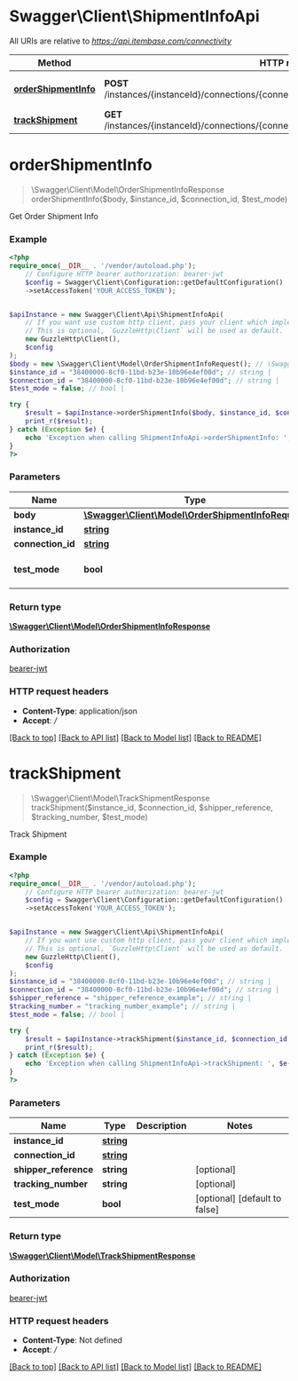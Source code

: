 # Swagger\Client\ShipmentInfoApi

All URIs are relative to *https://api.itembase.com/connectivity*

Method | HTTP request | Description
------------- | ------------- | -------------
[**orderShipmentInfo**](ShipmentInfoApi.md#ordershipmentinfo) | **POST** /instances/{instanceId}/connections/{connectionId}/shipping/api/v2/shipment/order/info | Get Order Shipment Info
[**trackShipment**](ShipmentInfoApi.md#trackshipment) | **GET** /instances/{instanceId}/connections/{connectionId}/shipping/api/v2/shipment/track | Track Shipment

# **orderShipmentInfo**
> \Swagger\Client\Model\OrderShipmentInfoResponse orderShipmentInfo($body, $instance_id, $connection_id, $test_mode)

Get Order Shipment Info

### Example
```php
<?php
require_once(__DIR__ . '/vendor/autoload.php');
    // Configure HTTP bearer authorization: bearer-jwt
    $config = Swagger\Client\Configuration::getDefaultConfiguration()
    ->setAccessToken('YOUR_ACCESS_TOKEN');


$apiInstance = new Swagger\Client\Api\ShipmentInfoApi(
    // If you want use custom http client, pass your client which implements `GuzzleHttp\ClientInterface`.
    // This is optional, `GuzzleHttp\Client` will be used as default.
    new GuzzleHttp\Client(),
    $config
);
$body = new \Swagger\Client\Model\OrderShipmentInfoRequest(); // \Swagger\Client\Model\OrderShipmentInfoRequest | 
$instance_id = "38400000-8cf0-11bd-b23e-10b96e4ef00d"; // string | 
$connection_id = "38400000-8cf0-11bd-b23e-10b96e4ef00d"; // string | 
$test_mode = false; // bool | 

try {
    $result = $apiInstance->orderShipmentInfo($body, $instance_id, $connection_id, $test_mode);
    print_r($result);
} catch (Exception $e) {
    echo 'Exception when calling ShipmentInfoApi->orderShipmentInfo: ', $e->getMessage(), PHP_EOL;
}
?>
```

### Parameters

Name | Type | Description  | Notes
------------- | ------------- | ------------- | -------------
 **body** | [**\Swagger\Client\Model\OrderShipmentInfoRequest**](../Model/OrderShipmentInfoRequest.md)|  |
 **instance_id** | [**string**](../Model/.md)|  |
 **connection_id** | [**string**](../Model/.md)|  |
 **test_mode** | **bool**|  | [optional] [default to false]

### Return type

[**\Swagger\Client\Model\OrderShipmentInfoResponse**](../Model/OrderShipmentInfoResponse.md)

### Authorization

[bearer-jwt](../../README.md#bearer-jwt)

### HTTP request headers

 - **Content-Type**: application/json
 - **Accept**: */*

[[Back to top]](#) [[Back to API list]](../../README.md#documentation-for-api-endpoints) [[Back to Model list]](../../README.md#documentation-for-models) [[Back to README]](../../README.md)

# **trackShipment**
> \Swagger\Client\Model\TrackShipmentResponse trackShipment($instance_id, $connection_id, $shipper_reference, $tracking_number, $test_mode)

Track Shipment

### Example
```php
<?php
require_once(__DIR__ . '/vendor/autoload.php');
    // Configure HTTP bearer authorization: bearer-jwt
    $config = Swagger\Client\Configuration::getDefaultConfiguration()
    ->setAccessToken('YOUR_ACCESS_TOKEN');


$apiInstance = new Swagger\Client\Api\ShipmentInfoApi(
    // If you want use custom http client, pass your client which implements `GuzzleHttp\ClientInterface`.
    // This is optional, `GuzzleHttp\Client` will be used as default.
    new GuzzleHttp\Client(),
    $config
);
$instance_id = "38400000-8cf0-11bd-b23e-10b96e4ef00d"; // string | 
$connection_id = "38400000-8cf0-11bd-b23e-10b96e4ef00d"; // string | 
$shipper_reference = "shipper_reference_example"; // string | 
$tracking_number = "tracking_number_example"; // string | 
$test_mode = false; // bool | 

try {
    $result = $apiInstance->trackShipment($instance_id, $connection_id, $shipper_reference, $tracking_number, $test_mode);
    print_r($result);
} catch (Exception $e) {
    echo 'Exception when calling ShipmentInfoApi->trackShipment: ', $e->getMessage(), PHP_EOL;
}
?>
```

### Parameters

Name | Type | Description  | Notes
------------- | ------------- | ------------- | -------------
 **instance_id** | [**string**](../Model/.md)|  |
 **connection_id** | [**string**](../Model/.md)|  |
 **shipper_reference** | **string**|  | [optional]
 **tracking_number** | **string**|  | [optional]
 **test_mode** | **bool**|  | [optional] [default to false]

### Return type

[**\Swagger\Client\Model\TrackShipmentResponse**](../Model/TrackShipmentResponse.md)

### Authorization

[bearer-jwt](../../README.md#bearer-jwt)

### HTTP request headers

 - **Content-Type**: Not defined
 - **Accept**: */*

[[Back to top]](#) [[Back to API list]](../../README.md#documentation-for-api-endpoints) [[Back to Model list]](../../README.md#documentation-for-models) [[Back to README]](../../README.md)

